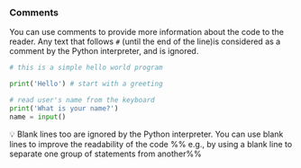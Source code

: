 ### Comments

You can use comments to provide more information about the code to the reader. Any text that follows `#` (until the end of the line)is considered as a comment by the Python interpreter, and is ignored.

```python
# this is a simple hello world program

print('Hello') # start with a greeting

# read user's name from the keyboard
print('What is your name?')
name = input()
```

:bulb: Blank lines too are ignored by the Python interpreter. You can use blank lines to improve the readability of the code %%&nbsp;e.g., by using a blank line to separate one group of statements from another%%